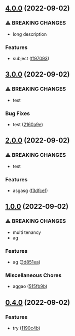 ## [4.0.0](https://github.com/andreilg/crispy-bassoon/compare/v3.0.0...v4.0.0) (2022-09-02)


### ⚠ BREAKING CHANGES

* long description

### Features

* subject ([ff97093](https://github.com/andreilg/crispy-bassoon/commit/ff970938c9fa95975fecfa1b52c1f86ab8ad0f79))

## [3.0.0](https://github.com/andreilg/crispy-bassoon/compare/v2.0.0...v3.0.0) (2022-09-02)


### ⚠ BREAKING CHANGES

* test

### Bug Fixes

* test ([2160a9e](https://github.com/andreilg/crispy-bassoon/commit/2160a9e8882ec515edc5614e6204794975f3c790))

## [2.0.0](https://github.com/andreilg/crispy-bassoon/compare/v1.0.0...v2.0.0) (2022-09-02)


### ⚠ BREAKING CHANGES

* test

### Features

* asgasg ([f3dfce1](https://github.com/andreilg/crispy-bassoon/commit/f3dfce17c0cef0cd3db4e70b423ba4e62e4355c5))

## [1.0.0](https://github.com/andreilg/crispy-bassoon/compare/v0.4.0...v1.0.0) (2022-09-02)


### ⚠ BREAKING CHANGES

* multi tenancy
* ag

### Features

* ag ([3d851ea](https://github.com/andreilg/crispy-bassoon/commit/3d851ea4a68c311daa408f0b49204f0ccfde4e0c))


### Miscellaneous Chores

* aggao ([515fb9b](https://github.com/andreilg/crispy-bassoon/commit/515fb9b95dbf1fb2595774fb10ca6a22403d7fe9))

## [0.4.0](https://github.com/andreilg/crispy-bassoon/compare/v0.3.0...v0.4.0) (2022-09-02)


### Features

* try ([1190c4b](https://github.com/andreilg/crispy-bassoon/commit/1190c4b19c261729801ed6b96bf8b0a4521d104f))

